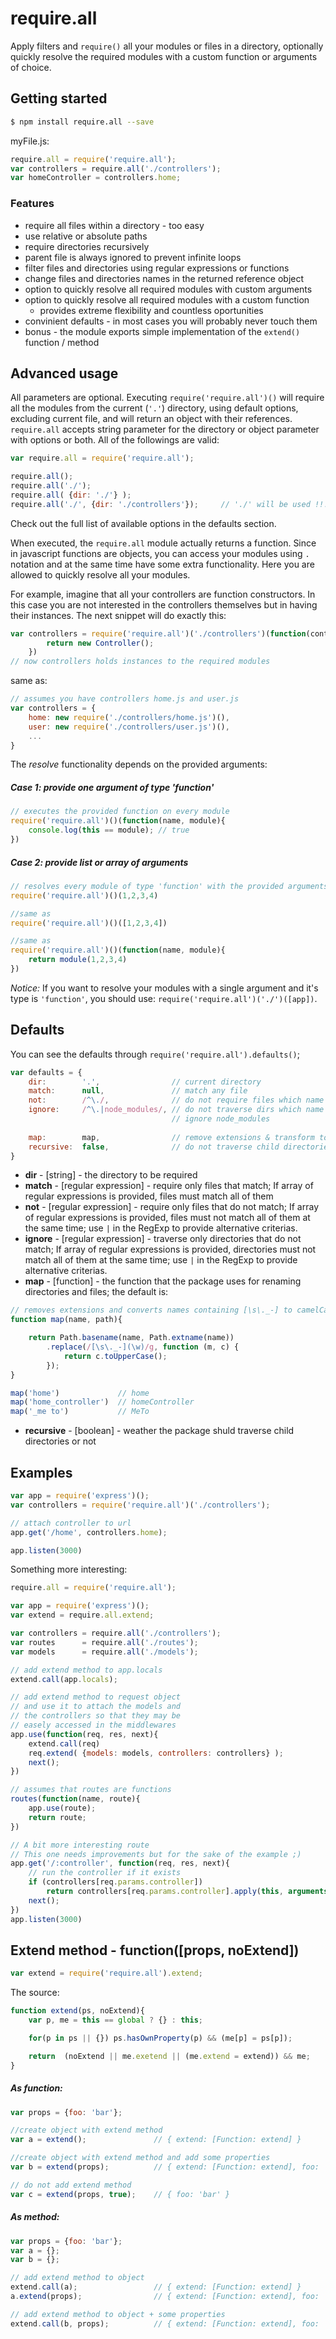 # require.all
Apply filters and `require()` all your modules or files in a directory, optionally quickly resolve the required modules with a custom function or arguments of choice.
## Getting started
```sh
$ npm install require.all --save
```
myFile.js:
```js
require.all = require('require.all');
var controllers = require.all('./controllers');
var homeController = controllers.home;
```
### Features
* require all files within a directory - too easy
* use relative or absolute paths
* require directories recursively
* parent file is always ignored to prevent infinite loops
* filter files and directories using regular expressions or functions
* change files and directories names in the returned reference object 
* option to quickly resolve all required modules with custom arguments
* option to quickly resolve all required modules with a custom function
    - provides extreme flexibility and countless oportunities
* convinient defaults - in most cases you will probably never touch them
* bonus - the module exports simple implementation of the `extend()` function / method

## Advanced usage
All parameters are optional. Executing `require('require.all')()` will require all the modules from the current (`'.'`) directory, using default options, excluding current file, and will return an object with their references. `require.all` accepts string parameter for the directory or object parameter with options or both. All of the followings are valid:
```js
var require.all = require('require.all');

require.all();
require.all('./');
require.all( {dir: './'} );
require.all('./', {dir: './controllers'});     // './' will be used !!!
```
Check out the full list of available options in the defaults section.

When executed, the `require.all` module actually returns a function. Since in javascript functions are objects, you can access your modules using `.` notation and at the same time have some extra functionality. Here you are allowed to quickly resolve all your modules. 

For example, imagine that all your controllers are function constructors. In this case you are not interested in the controllers themselves but in having their instances. The next snippet will do exactly this:
```js
var controllers = require('require.all')('./controllers')(function(controllerName, Controller){
        return new Controller();
    })
// now controllers holds instances to the required modules
```
same as: 
```js
// assumes you have controllers home.js and user.js
var controllers = {
    home: new require('./controllers/home.js')(),
    user: new require('./controllers/user.js')(),
    ...
}
```
The *resolve* functionality depends on the provided arguments: 
##### Case 1: provide one argument of type 'function'
```js
// executes the provided function on every module
require('require.all')()(function(name, module){
    console.log(this == module); // true
})
```
##### Case 2: provide list or array of arguments
```js
// resolves every module of type 'function' with the provided arguments
require('require.all')()(1,2,3,4)

//same as
require('require.all')()([1,2,3,4])

//same as
require('require.all')()(function(name, module){
    return module(1,2,3,4)
})
```
*Notice:* If you want to resolve your modules with a single argument and it's type is `'function'`, you should use: `require('require.all')('./')([app])`.
## Defaults
You can see the defaults through `require('require.all').defaults()`;
```js
var defaults = {
    dir:        '.',                // current directory
    match:      null,               // match any file
    not:        /^\./,              // do not require files which name begins with '.'
    ignore:     /^\.|node_modules/, // do not traverse dirs which name begins with '.'; 
                                    // ignore node_modules
                                    
    map:        map,                // remove extensions & transform to camelCased
    recursive:  false,              // do not traverse child directories
}
```
- **dir** - [string] - the directory to be required
- **match** - [regular expression] - require only files that match; If array of regular expressions is provided, files must match all of them
- **not** - [regular expression] - require only files that do not match; If array of regular expressions is provided, files must not match all of them at the same time; use `|` in the RegExp to provide alternative criterias.
- **ignore** - [regular expression] - traverse only directories that do not match; If array of regular expressions is provided, directories must not match all of them at the same time; use `|` in the RegExp to provide alternative criterias.
- **map** - [function] - the function that the package uses for renaming directories and files; the default is:
```js
// removes extensions and converts names containing [\s\._-] to camelCased
function map(name, path){

    return Path.basename(name, Path.extname(name))
        .replace(/[\s\._-](\w)/g, function (m, c) {
            return c.toUpperCase();
        });
}

map('home')             // home
map('home_controller')  // homeController
map('_me to')           // MeTo
```
- **recursive** - [boolean] - weather the package shuld traverse child directories or not

## Examples
```js
var app = require('express')();
var controllers = require('require.all')('./controllers');

// attach controller to url
app.get('/home', controllers.home);

app.listen(3000)
```
Something more interesting:
```js
require.all = require('require.all');

var app = require('express')();
var extend = require.all.extend;

var controllers = require.all('./controllers');
var routes      = require.all('./routes');
var models      = require.all('./models');

// add extend method to app.locals
extend.call(app.locals);

// add extend method to request object
// and use it to attach the models and
// the controllers so that they may be 
// easely accessed in the middlewares
app.use(function(req, res, next){
    extend.call(req)
    req.extend( {models: models, controllers: controllers} );
    next();
})

// assumes that routes are functions
routes(function(name, route){
    app.use(route);
    return route;
})

// A bit more interesting route
// This one needs improvements but for the sake of the example ;)
app.get('/:controller', function(req, res, next){
    // run the controller if it exists 
    if (controllers[req.params.controller])
        return controllers[req.params.controller].apply(this, arguments);
    next();
})
app.listen(3000)
```

## Extend method - function([props, noExtend])
```js
var extend = require('require.all').extend;
```
The source:
```js
function extend(ps, noExtend){
    var p, me = this == global ? {} : this;

    for(p in ps || {}) ps.hasOwnProperty(p) && (me[p] = ps[p]);

    return  (noExtend || me.exetend || (me.extend = extend)) && me;
}
```
##### As function:
```js
var props = {foo: 'bar'};

//create object with extend method
var a = extend();               // { extend: [Function: extend] }

//create object with extend method and add some properties
var b = extend(props);          // { extend: [Function: extend], foo: 'bar' }

// do not add extend method
var c = extend(props, true);    // { foo: 'bar' }
```
##### As method:
```js
var props = {foo: 'bar'};
var a = {};
var b = {};

// add extend method to object
extend.call(a);                 // { extend: [Function: extend] }
a.extend(props);                // { extend: [Function: extend], foo: 'bar' }

// add extend method to object + some properties
extend.call(b, props);          // { extend: [Function: extend], foo: 'bar' }
```